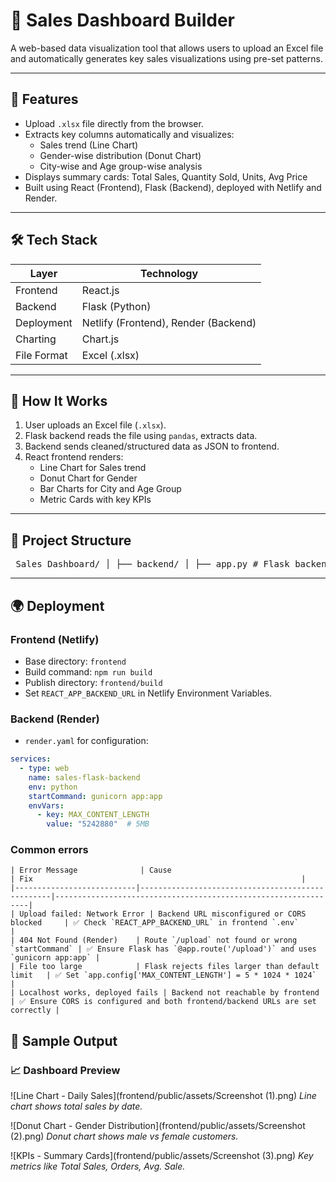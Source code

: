 # 🧮 Sales Dashboard Builder

A web-based data visualization tool that allows users to upload an Excel file and automatically generates key sales visualizations using pre-set patterns.

---

## 📌 Features

- Upload `.xlsx` file directly from the browser.
- Extracts key columns automatically and visualizes:
  - Sales trend (Line Chart)
  - Gender-wise distribution (Donut Chart)
  - City-wise and Age group-wise analysis
- Displays summary cards: Total Sales, Quantity Sold, Units, Avg Price
- Built using React (Frontend), Flask (Backend), deployed with Netlify and Render.

---

## 🛠️ Tech Stack

| Layer       | Technology      |
|-------------|-----------------|
| Frontend    | React.js        |
| Backend     | Flask (Python)  |
| Deployment  | Netlify (Frontend), Render (Backend)
| Charting    | Chart.js        |
| File Format | Excel (.xlsx)   |

---

## 🚀 How It Works

1. User uploads an Excel file (`.xlsx`).
2. Flask backend reads the file using `pandas`, extracts data.
3. Backend sends cleaned/structured data as JSON to frontend.
4. React frontend renders:
   - Line Chart for Sales trend
   - Donut Chart for Gender
   - Bar Charts for City and Age Group
   - Metric Cards with key KPIs

---

## 📁 Project Structure
<pre lang="bash"> Sales_Dashboard/ │ ├── backend/ │ ├── app.py # Flask backend logic │ ├── requirements.txt # Python dependencies │ └── render.yaml # Render deployment config │ ├── frontend/ │ ├── public/ │ │ ├── favicon.ico # Custom React favicon │ ├── src/ │ │ ├── App.js # React frontend logic │ │ └── components/ │ ├── .env # Backend URL variable │ └── package.json # React app metadata </pre>
---

## 🌍 Deployment

### Frontend (Netlify)
- Base directory: `frontend`
- Build command: `npm run build`
- Publish directory: `frontend/build`
- Set `REACT_APP_BACKEND_URL` in Netlify Environment Variables.

### Backend (Render)
- `render.yaml` for configuration:
```yaml
services:
  - type: web
    name: sales-flask-backend
    env: python
    startCommand: gunicorn app:app
    envVars:
      - key: MAX_CONTENT_LENGTH
        value: "5242880"  # 5MB
```

### Common errors
```
| Error Message              | Cause                                            | Fix                                                            |
|---------------------------|--------------------------------------------------|----------------------------------------------------------------|
| Upload failed: Network Error | Backend URL misconfigured or CORS blocked     | ✅ Check `REACT_APP_BACKEND_URL` in frontend `.env`            |
| 404 Not Found (Render)    | Route `/upload` not found or wrong `startCommand` | ✅ Ensure Flask has `@app.route('/upload')` and uses `gunicorn app:app` |
| File too large            | Flask rejects files larger than default limit   | ✅ Set `app.config['MAX_CONTENT_LENGTH'] = 5 * 1024 * 1024`     |
| Localhost works, deployed fails | Backend not reachable by frontend         | ✅ Ensure CORS is configured and both frontend/backend URLs are set correctly |
```

## 📸 Sample Output

### 📈 Dashboard Preview

![Line Chart - Daily Sales](frontend/public/assets/Screenshot (1).png)
*Line chart shows total sales by date.*

![Donut Chart - Gender Distribution](frontend/public/assets/Screenshot (2).png)
*Donut chart shows male vs female customers.*

![KPIs - Summary Cards](frontend/public/assets/Screenshot (3).png)
*Key metrics like Total Sales, Orders, Avg. Sale.*



